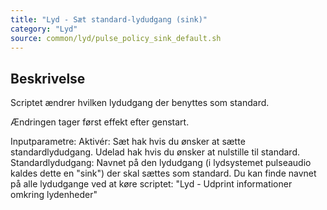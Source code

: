 ```yaml
---
title: "Lyd - Sæt standard-lydudgang (sink)"
category: "Lyd"
source: common/lyd/pulse_policy_sink_default.sh
---
```


## Beskrivelse
Scriptet ændrer hvilken lydudgang der benyttes som standard.

Ændringen tager først effekt efter genstart.

Inputparametre:
  Aktivér: Sæt hak hvis du ønsker at sætte standardlydudgang. Udelad hak hvis du ønsker at nulstille til standard.
  Standardlydudgang: Navnet på den lydudgang (i lydsystemet pulseaudio kaldes dette en "sink") der skal sættes som standard.
  Du kan finde navnet på alle lydudgange ved at køre scriptet: "Lyd - Udprint informationer omkring lydenheder"